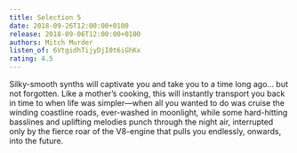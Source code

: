 ```yaml
---
title: Selection 5
date: 2018-09-26T12:00:00+0100
release: 2018-09-06T12:00:00+0100
authors: Mitch Murder
listen_of: 6VtgidhTijyDjI0t6iGhKx
rating: 4.5
---
```


Silky-smooth synths will captivate you and take you to a time long ago… but not forgotten. Like a mother’s cooking, this will instantly transport you back in time to when life was simpler—when all you wanted to do was cruise the winding coastline roads, ever-washed in moonlight, while some hard-hitting basslines and uplifting melodies punch through the night air, interrupted only by the fierce roar of the V8-engine that pulls you endlessly, onwards, into the future.
